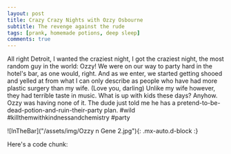 ```yaml
---
layout: post
title: Crazy Crazy Nights with Ozzy Osbourne
subtitle: The revenge against the rude 
tags: [prank, homemade potions, deep sleep]
comments: true
---
```


All right Detroit, I wanted the craziest night, I got the craziest night, the most random guy in the world: Ozzy! 
We were on our way to party hard in the hotel's bar, as one would, right. And as we enter, we started getting shooed and yelled at from what I can only describe as people who have had more plastic surgery than my wife. (Love you, darling) Unlike my wife however, they had terrible taste in music. What is up with kids these days? 
Anyhow. Ozzy was having none of it. The dude just told me he has a pretend-to-be-dead-potion-and-ruin-their-party plan. 
#wild #killthemwithkindnessandchemistry #party



![InTheBar]("/assets/img/Ozzy n Gene 2.jpg"){: .mx-auto.d-block :}

Here's a code chunk:

